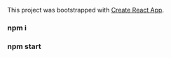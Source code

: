 This project was bootstrapped with [Create React App](https://github.com/facebook/create-react-app).

### npm i

### npm start
